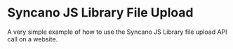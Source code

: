 # Syncano JS Library File Upload

A very simple example of how to use the Syncano JS Library file upload API call on a website.